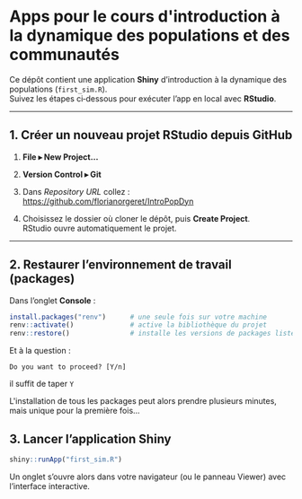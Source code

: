 # Apps pour le cours d'introduction à la dynamique des populations et des communautés

Ce dépôt contient une application **Shiny** d’introduction à la dynamique des populations (`first_sim.R`).  
Suivez les étapes ci‑dessous pour exécuter l’app en local avec **RStudio**.

---

## 1. Créer un nouveau projet RStudio depuis GitHub

1. **File ▸ New Project…**  

2. **Version Control ▸ Git**  

3. Dans *Repository URL* collez :  https://github.com/florianorgeret/IntroPopDyn

4. Choisissez le dossier où cloner le dépôt, puis **Create Project**.  
RStudio ouvre automatiquement le projet.

---

## 2. Restaurer l’environnement de travail (packages)

Dans l’onglet **Console** :

```r
install.packages("renv")      # une seule fois sur votre machine
renv::activate()              # active la bibliothèque du projet
renv::restore()               # installe les versions de packages listées dans renv.lock
```

Et à la question :

```console
Do you want to proceed? [Y/n]
```

il suffit de taper `Y`

L'installation de tous les packages peut alors prendre plusieurs minutes, mais unique pour la première fois...

## 3. Lancer l’application Shiny

```r
shiny::runApp("first_sim.R")
```

Un onglet s’ouvre alors dans votre navigateur (ou le panneau Viewer) avec l’interface interactive.